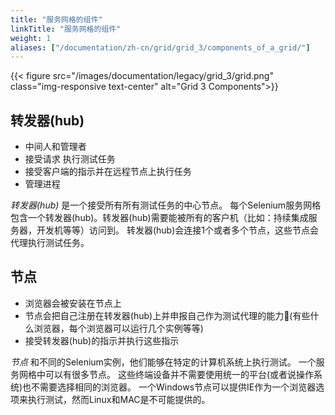 ```yaml
---
title: "服务网格的组件"
linkTitle: "服务网格的组件"
weight: 1
aliases: ["/documentation/zh-cn/grid/grid_3/components_of_a_grid/"]
---
```


{{< figure src="/images/documentation/legacy/grid_3/grid.png" class="img-responsive text-center" alt="Grid 3 Components">}}

## 转发器(hub)
* 中间人和管理者
* 接受请求 执行测试任务
* 接受客户端的指示并在远程节点上执行任务
* 管理进程

_转发器(hub)_ 是一个接受所有所有测试任务的中心节点。
每个Selenium服务网格包含一个转发器(hub)。转发器(hub)需要能被所有的客户机（比如：持续集成服务器，开发机等等）访问到。
转发器(hub)会连接1个或者多个节点，这些节点会代理执行测试任务。

## 节点

* 浏览器会被安装在节点上
* 节点会把自己注册在转发器(hub)上并申报自己作为测试代理的能力(有些什么浏览器，每个浏览器可以运行几个实例等等)
* 接受转发器(hub)的指示并执行这些指示

_节点_ 和不同的Selenium实例，他们能够在特定的计算机系统上执行测试。
一个服务网格中可以有很多节点。
这些终端设备并不需要使用统一的平台(或者说操作系统)也不需要选择相同的浏览器。
一个Windows节点可以提供IE作为一个浏览器选项来执行测试，然而Linux和MAC是不可能提供的。

